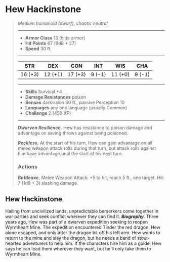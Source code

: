 # Hew Hackinstone
>*Medium humanoid (dwarf), chaotic neutral*
>___
>- **Armor Class** 13 (hide armor)
>- **Hit Points** 67 (9d8 + 27)
>- **Speed** 30 ft.
>___
>|STR|DEX|CON|INT|WIS|CHA|
>|:---:|:---:|:---:|:---:|:---:|:---:|
>|16 (+3)|12 (+1)|17 (+3)|9 (-1)|11 (+0)|9 (-1)|
>___
>- **Skills** Survival +4
>- **Damage Resistances** poison
>- **Senses** darkvision 60 ft., passive Perception 10
>- **Languages** any one language (usually Common)
>- **Challenge** 2 (450 XP)
>___
>***Dwarven Resilience.*** Hew has resistance to poison damage and advantage on saving throws against being poisoned.  
>
>***Reckless.*** At the start of his turn, Hew can gain advantage on all melee weapon attack rolls during that turn, but attack rolls against him have advantage until the start of his next turn.  
>
>### Actions
>***Battleaxe.*** Melee Weapon Attack: +5 to hit, reach 5 ft., one target. Hit: 7 (1d8 + 3) slashing damage.
## Hew Hackinstone
Hailing from uncivilized lands, unpredictable berserkers come together in war parties and seek conflict wherever they can find it.
***Biography.*** Three years ago, Hew was part of a dwarven expedition seeking to reopen Wyrmheart Mine. The expedition encountered Tinder the red dragon. Hew alone escaped, and only after the dragon bit off his left arm. Hew wants to return to the mine and slay the dragon, but he needs a band of stout-hearted adventurers to help him. If the characters hire him as a guide, Hew says he can lead them wherever they want, but he'll only take them to Wyrmheart Mine.